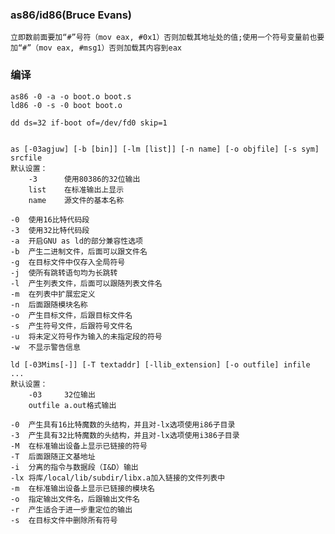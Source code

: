 ### as86/id86(Bruce Evans)
	
	立即数前面要加“#”号符（mov eax, #0x1）否则加载其地址处的值;使用一个符号变量前也要加“#”（mov eax, #msg1）否则加载其内容到eax
	
### 编译

	as86 -0 -a -o boot.o boot.s
	ld86 -0 -s -0 boot boot.o
	
	dd ds=32 if-boot of=/dev/fd0 skip=1
	
	
	as [-03agjuw] [-b [bin]] [-lm [list]] [-n name] [-o objfile] [-s sym] srcfile
	默认设置：
		-3		使用80386的32位输出
		list	在标准输出上显示
		name	源文件的基本名称
	
	-0	使用16比特代码段
	-3	使用32比特代码段
	-a	开启GNU as ld的部分兼容性选项
	-b	产生二进制文件，后面可以跟文件名
	-g	在目标文件中仅存入全局符号
	-j	使所有跳转语句均为长跳转
	-l	产生列表文件，后面可以跟随列表文件名
	-m	在列表中扩展宏定义
	-n	后面跟随模块名称
	-o	产生目标文件，后跟目标文件名
	-s	产生符号文件，后跟符号文件名
	-u	将未定义符号作为输入的未指定段的符号
	-w	不显示警告信息
	
	ld [-03Mims[-]] [-T textaddr] [-llib_extension] [-o outfile] infile ...
	默认设置：
		-03		32位输出
		outfile	a.out格式输出
		
	-0	产生具有16比特魔数的头结构，并且对-lx选项使用i86子目录
	-3	产生具有32比特魔数的头结构，并且对-lx选项使用i386子目录
	-M	在标准输出设备上显示已链接的符号
	-T	后面跟随正文基地址
	-i	分离的指令与数据段（I&D）输出
	-lx	将库/local/lib/subdir/libx.a加入链接的文件列表中
	-m	在标准输出设备上显示已链接的模块名
	-o	指定输出文件名，后跟输出文件名
	-r	产生适合于进一步重定位的输出
	-s	在目标文件中删除所有符号
	
	